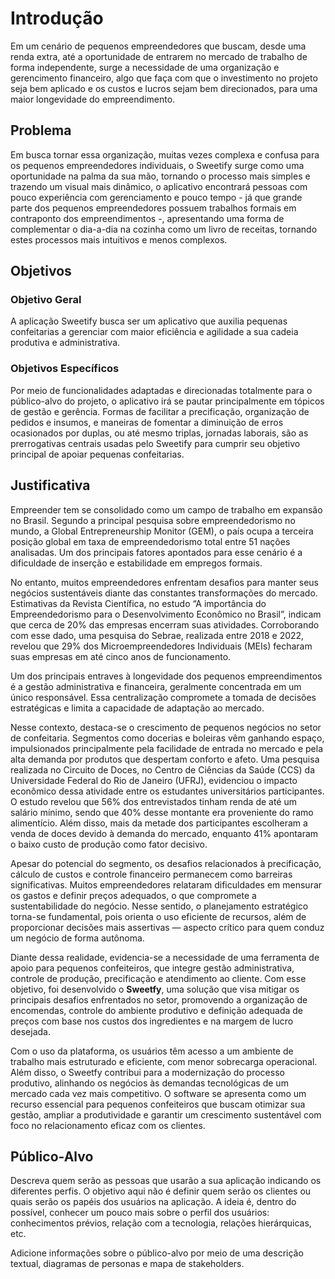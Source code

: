 # Introdução

 Em um cenário de pequenos empreendedores que buscam, desde uma renda extra, até a oportunidade de entrarem no mercado de trabalho de forma independente, surge a necessidade de uma organização e gerencimento financeiro, algo que faça com que o investimento no projeto seja bem aplicado e os custos e lucros sejam bem direcionados, para uma maior longevidade do empreendimento.

## Problema

 Em busca tornar essa organização, muitas vezes complexa e confusa para os pequenos empreendedores individuais, o Sweetify surge como uma oportunidade na palma da sua mão, tornando o processo mais simples e trazendo um visual mais dinâmico, o aplicativo encontrará pessoas com pouco experiência com gerenciamento e pouco tempo - já que grande parte dos pequenos empreendedores possuem trabalhos formais em contraponto dos empreendimentos -, apresentando uma forma de complementar o dia-a-dia na cozinha como um livro de receitas, tornando estes processos mais intuitivos e menos complexos.

## Objetivos

### Objetivo Geral
A aplicação Sweetify busca ser um aplicativo que auxilia pequenas confeitarias a gerenciar com maior eficiência e agilidade a sua cadeia produtiva e administrativa. 

### Objetivos Específicos

Por meio de funcionalidades adaptadas e direcionadas totalmente para o público-alvo do projeto, o aplicativo irá se pautar principalmente em tópicos de gestão e gerência. Formas de facilitar a precificação, organização de pedidos e insumos, e maneiras de fomentar a diminuição de erros ocasionados por duplas, ou até mesmo triplas, jornadas laborais, são as prerrogativas centrais usadas pelo Sweetify para cumprir seu objetivo principal de apoiar pequenas confeitarias.

## Justificativa

Empreender tem se consolidado como um campo de trabalho em expansão no Brasil. Segundo a principal pesquisa sobre empreendedorismo no mundo, a Global Entrepreneurship Monitor (GEM), o país ocupa a terceira posição global em taxa de empreendedorismo total entre 51 nações analisadas. Um dos principais fatores apontados para esse cenário é a dificuldade de inserção e estabilidade em empregos formais.

No entanto, muitos empreendedores enfrentam desafios para manter seus negócios sustentáveis diante das constantes transformações do mercado. Estimativas da Revista Científica, no estudo “A importância do Empreendedorismo para o Desenvolvimento Econômico no Brasil”, indicam que cerca de 20% das empresas encerram suas atividades. Corroborando com esse dado, uma pesquisa do Sebrae, realizada entre 2018 e 2022, revelou que 29% dos Microempreendedores Individuais (MEIs) fecharam suas empresas em até cinco anos de funcionamento.

Um dos principais entraves à longevidade dos pequenos empreendimentos é a gestão administrativa e financeira, geralmente concentrada em um único responsável. Essa centralização compromete a tomada de decisões estratégicas e limita a capacidade de adaptação ao mercado.

Nesse contexto, destaca-se o crescimento de pequenos negócios no setor de confeitaria. Segmentos como docerias e boleiras vêm ganhando espaço, impulsionados principalmente pela facilidade de entrada no mercado e pela alta demanda por produtos que despertam conforto e afeto. Uma pesquisa realizada no Circuito de Doces, no Centro de Ciências da Saúde (CCS) da Universidade Federal do Rio de Janeiro (UFRJ), evidenciou o impacto econômico dessa atividade entre os estudantes universitários participantes. O estudo revelou que 56% dos entrevistados tinham renda de até um salário mínimo, sendo que 40% desse montante era proveniente do ramo alimentício. Além disso, mais da metade dos participantes escolheram a venda de doces devido à demanda do mercado, enquanto 41% apontaram o baixo custo de produção como fator decisivo.

Apesar do potencial do segmento, os desafios relacionados à precificação, cálculo de custos e controle financeiro permanecem como barreiras significativas. Muitos empreendedores relataram dificuldades em mensurar os gastos e definir preços adequados, o que compromete a sustentabilidade do negócio. Nesse sentido, o planejamento estratégico torna-se fundamental, pois orienta o uso eficiente de recursos, além de proporcionar decisões mais assertivas — aspecto crítico para quem conduz um negócio de forma autônoma.

Diante dessa realidade, evidencia-se a necessidade de uma ferramenta de apoio para pequenos confeiteiros, que integre gestão administrativa, controle de produção, precificação e atendimento ao cliente. Com esse objetivo, foi desenvolvido o **Sweetfy**, uma solução que visa mitigar os principais desafios enfrentados no setor, promovendo a organização de encomendas, controle do ambiente produtivo e definição adequada de preços com base nos custos dos ingredientes e na margem de lucro desejada.

Com o uso da plataforma, os usuários têm acesso a um ambiente de trabalho mais estruturado e eficiente, com menor sobrecarga operacional. Além disso, o Sweetfy contribui para a modernização do processo produtivo, alinhando os negócios às demandas tecnológicas de um mercado cada vez mais competitivo. O software se apresenta como um recurso essencial para pequenos confeiteiros que buscam otimizar sua gestão, ampliar a produtividade e garantir um crescimento sustentável com foco no relacionamento eficaz com os clientes.

## Público-Alvo

Descreva quem serão as pessoas que usarão a sua aplicação indicando os diferentes perfis. O objetivo aqui não é definir quem serão os clientes ou quais serão os papéis dos usuários na aplicação. A ideia é, dentro do possível, conhecer um pouco mais sobre o perfil dos usuários: conhecimentos prévios, relação com a tecnologia, relações
hierárquicas, etc.

Adicione informações sobre o público-alvo por meio de uma descrição textual, diagramas de personas e mapa de stakeholders.

